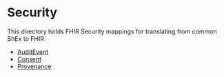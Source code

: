 # Security 

This directory holds FHIR Security mappings for translating from common ShEx to FHIR:
* [AuditEvent](https://www.hl7.org/fhir/auditevent.html)
* [Consent](https://www.hl7.org/fhir/consent.html)
* [Provenance](https://www.hl7.org/fhir/provenance.html)
